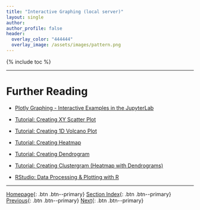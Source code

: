 ```yaml
---
title: "Interactive Graphing (local server)"
layout: single
author:
author_profile: false
header:
  overlay_color: "444444"
  overlay_image: /assets/images/pattern.png
---
```


{% include toc %}









___
# Further Reading
* [Plotly Graphing - Interactive Examples in the JupyterLab](05-plotly-examples-in-jupyterlab)
* [Tutorial: Creating XY Scatter Plot](06-plotly-tutorial-scatter-plot)
* [Tutorial: Creating 1D Volcano Plot](07-plotly-tutorial-volcano-plot)
* [Tutorial: Creating Heatmap](08-plotly-tutorial-heatmap-plot)
* [Tutorial: Creating Dendrogram](09-plotly-tutorial-dendrogram-plot)
* [Tutorial: Creating Clustergram (Heatmap with Dendrograms)](10-plotly-tutorial-clustergram-plot)

* [RStudio: Data Processing & Plotting with R](../03-R/01-graphing-with-rstudio)

___

[Homepage](../../../index.md){: .btn  .btn--primary}
[Section Index](../../00-DataVisualization-LandingPage){: .btn  .btn--primary}
[Previous](03-intro-to-dash-widgets){: .btn  .btn--primary}
[Next](05-plotly-examples-in-jupyterlab){: .btn  .btn--primary}
